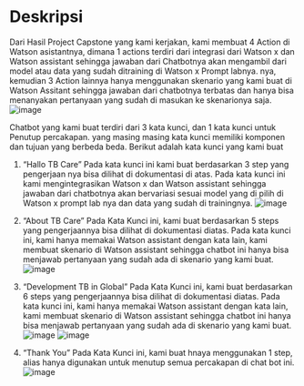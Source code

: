 # Deskripsi


Dari Hasil Project Capstone yang kami kerjakan, kami membuat 4 Action di Watson asistantnya, dimana 1 actions terdiri dari integrasi dari Watson x dan Watson assistant sehingga jawaban dari Chatbotnya akan mengambil dari model atau data yang sudah ditraining di Watson x Prompt labnya. nya, kemudian 3 Action lainnya hanya menggunakan skenario yang kami buat di Watson Assitant sehingga jawaban dari chatbotnya terbatas dan hanya bisa menanyakan pertanyaan yang sudah di masukan ke skenarionya saja. 
![image](https://github.com/andikaerlangga/andikaerlangga.github.io/assets/145178112/84d0ba2b-fe5d-435a-9858-a684f7304dc8)


Chatbot yang kami buat terdiri dari 3 kata kunci, dan 1 kata kunci untuk Penutup percakapan. yang masing masing kata kunci memiliki komponen dan tujuan yang berbeda beda. Berikut adalah kata kunci yang kami buat

1.	“Hallo TB Care”
Pada kata kunci ini kami buat berdasarkan 3 step yang pengerjaan nya bisa dilihat di dokumentasi di atas. Pada kata kunci ini kami mengintegrasikan Watson x dan Watson assistant sehingga jawaban dari chatbotnya akan bervariasi sesuai model yang di pilih di Watson x prompt lab nya dan data yang sudah di trainingnya. ![image](https://github.com/andikaerlangga/andikaerlangga.github.io/assets/145178112/eec86848-a2e0-4fd0-9a5a-0670aaef5d1e)

2.	“About TB Care”
Pada Kata Kunci ini, kami buat berdasarkan 5 steps yang pengerjaannya bisa dilihat di dokumentasi diatas. Pada kata kunci ini, kami hanya memakai Watson assistant dengan kata lain, kami membuat skenario di Watson assistant sehingga chatbot ini hanya bisa menjawab pertanyaan yang sudah ada di skenario yang kami buat.
![image](https://github.com/andikaerlangga/andikaerlangga.github.io/assets/145178112/e4a27e77-8709-433a-b1b0-7e5b5dc00670)

4.	“Development TB in Global”
Pada Kata Kunci ini, kami buat berdasarkan 6 steps yang pengerjaannya bisa dilihat di dokumentasi diatas. Pada kata kunci ini, kami hanya memakai Watson assistant dengan kata lain, kami membuat skenario di Watson assistant sehingga chatbot ini hanya bisa menjawab pertanyaan yang sudah ada di skenario yang kami buat.
![image](https://github.com/andikaerlangga/andikaerlangga.github.io/assets/145178112/f84fb6ac-93c9-4c33-b579-ff596c316ef5)
![image](https://github.com/andikaerlangga/andikaerlangga.github.io/assets/145178112/da8fd239-9bf6-4a5f-9a43-22f6b087dfd7)

6.	“Thank You”
Pada Kata Kunci ini, kami buat hnaya menggunakan 1 step, alias hanya digunakan untuk menutup semua percakapan di chat bot ini.
![image](https://github.com/andikaerlangga/andikaerlangga.github.io/assets/145178112/b7852d01-b88a-4706-bd1c-92bb5dd3f998)




